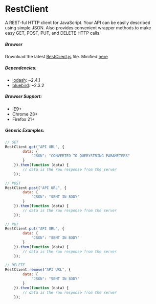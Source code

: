 RestClient
==========

A REST-ful HTTP client for JavaScript. Your API can be easily described using simple JSON. Also provides convenient
wrapper methods to make easy GET, POST, PUT, and DELETE HTTP calls.

##### Browser

Download the latest [RestClient.js](https://raw.githubusercontent.com/remelpugh/restclient/master/dist/RestClient.js) file. 
Minified [here](https://raw.githubusercontent.com/remelpugh/restclient/master/dist/RestClient.min.js)

##### Dependencies:

* [lodash](http://lodash.com/): ~2.4.1
* [bluebird](https://github.com/petkaantonov/bluebird): ~2.3.2

##### Browser Support:

* IE9+
* Chrome 23+
* Firefox 21+

##### Generic Examples:

```javascript
// GET
RestClient.get("API URL", {
        data: {
            "JSON": "CONVERTED TO QUERYSTRING PARAMETERS"
        }
    }).then(function (data) {
        // data is the raw response from the server
    });
    
// POST
RestClient.post("API URL", {
        data: {
            "JSON": "SENT IN BODY"
        }
    }).then(function (data) {
        // data is the raw response from the server
    });
    
// PUT
RestClient.put("API URL", {
        data: {
            "JSON": "SENT IN BODY"
        }
    }).then(function (data) {
        // data is the raw response from the server
    });
    
// DELETE
RestClient.remove("API URL", {
        data: {
            "JSON": "SENT IN BODY"
        }
    }).then(function (data) {
        // data is the raw response from the server
    });
```
